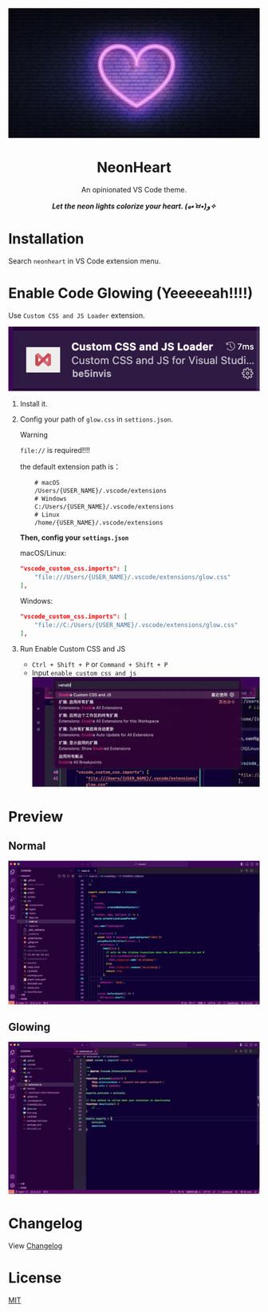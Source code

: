 <img src="./.github/banner.png"/>
<h1 align="center">NeonHeart</h1>
<p align="center">An opinionated VS Code theme.</p>

<p align="center">
    <b><i>Let the neon lights colorize your heart. (๑•̀ㅂ•́)و✧</i></b>
</p>

# Installation

Search `neonheart` in VS Code extension menu.

# Enable Code Glowing (Yeeeeeah!!!!)

Use `Custom CSS and JS Loader` extension.

![custom-css](./.github/custom-css.png)

1. Install it.
2. Config your path of `glow.css` in `settions.json`.

    > [!WARNING]
    > `file://` is required!!!!

    the default extension path is：
    ```shell
        # macOS
        /Users/{USER_NAME}/.vscode/extensions
        # Windows
        C:/Users/{USER_NAME}/.vscode/extensions
        # Linux
        /home/{USER_NAME}/.vscode/extensions
    ```

    **Then, config your `settings.json`**
    
    macOS/Linux:
    
    ```json
    "vscode_custom_css.imports": [
        "file:///Users/{USER_NAME}/.vscode/extensions/glow.css"
    ],
    ```

    Windows: 
    ```json
    "vscode_custom_css.imports": [
        "file://C:/Users/{USER_NAME}/.vscode/extensions/glow.css"
    ],
    ```
3. Run Enable Custom CSS and JS

    - `Ctrl + Shift + P` or `Command + Shift + P`
    - Input `enable custom css and js`
        ![enable](./.github/enable-custom-css.png)


# Preview

## Normal
![theme](./.github/theme.png)

## Glowing
![glowing](./.github/glowing-preview.png)

# Changelog
View [Changelog](./CHANGELOG.md)

# License
[MIT](./LICENSE)